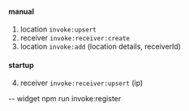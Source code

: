 #### manual

1.  location `invoke:upsert`
2.  receiver `invoke:receiver:create`
3.  location `invoke:add` (location details, receiverId)

#### startup

4.  receiver `invoke:receiver:upsert` (ip)

-- widget
npm run invoke:register

